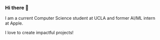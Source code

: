 ### Hi there 👋

I am a current Computer Science student at UCLA and former AI/ML intern at Apple.

I love to create impactful projects!



